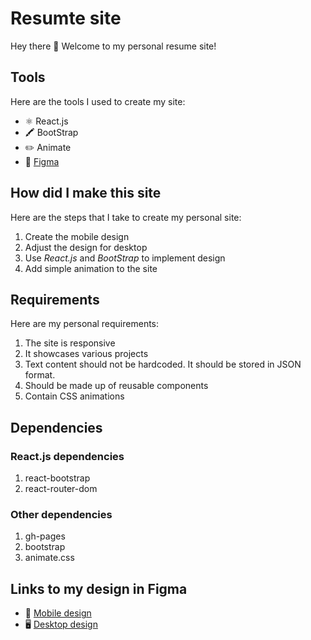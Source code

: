 # Resumte site

Hey there 👋 Welcome to my personal resume site! 

## Tools

Here are the tools I used to create my site:

- ⚛️ React.js
- 🖍️ BootStrap
- ✏️ Animate
- 🎨 [Figma](#https://www.figma.com/file/LaiPGIQNmfcFlnkQDMminw/Personal-resume-site?type=design&node-id=0%3A1&t=SB7SQJ3pPgSo65eu-1)

## How did I make this site

Here are the steps that I take to create my personal site:
1. Create the mobile design
2. Adjust the design for desktop
3. Use _React.js_ and _BootStrap_ to implement design
4. Add simple animation to the site

## Requirements

Here are my personal requirements:
1. The site is responsive
2. It showcases various projects
3. Text content should not be hardcoded. It should be stored in JSON format. 
4. Should be made up of reusable components
5. Contain CSS animations 

## Dependencies

### React.js dependencies
1. react-bootstrap
2. react-router-dom

### Other dependencies
1. gh-pages
2. bootstrap
3. animate.css

## Links to my design in Figma
- 📱 [Mobile design](https://www.figma.com/file/LaiPGIQNmfcFlnkQDMminw/Personal-resume-site?type=design&node-id=0%3A1&t=SB7SQJ3pPgSo65eu-1)
- 🖥️ [Desktop design](https://www.figma.com/file/LaiPGIQNmfcFlnkQDMminw/Personal-resume-site?type=design&node-id=0%3A1&t=SB7SQJ3pPgSo65eu-1)